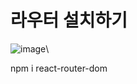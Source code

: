 # 라우터 설치하기 

![image](https://github.com/jaejae87/React_basic.md/assets/129706762/2c00a713-f50e-4b1f-ba04-3dadf96c49ee)\

  npm i react-router-dom

